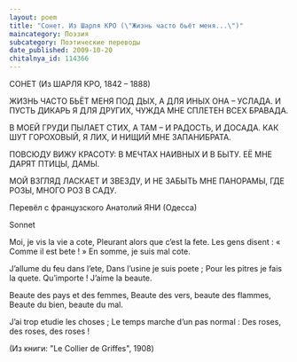 ```yaml
---
layout: poem
title: "Сонет. Из Шарля КРО (\"Жизнь часто бьёт меня...\")"
maincategory: Поэзия
subcategory: Поэтические переводы
date_published: 2009-10-20
chitalnya_id: 114366
---
```




СОНЕТ (Из ШАРЛЯ КРО, 1842 – 1888)

ЖИЗНЬ ЧАСТО БЬЁТ МЕНЯ ПОД ДЫХ, 
А ДЛЯ ИНЫХ ОНА – УСЛАДА.
И ПУСТЬ ДИКАРЬ Я ДЛЯ ДРУГИХ,
ЧУЖДА МНЕ СПЛЕТЕН ВСЕХ БРАВАДА.

В МОЕЙ ГРУДИ ПЫЛАЕТ СТИХ,
А ТАМ – И РАДОСТЬ, И ДОСАДА. 
КАК ШУТ ГОРОХОВЫЙ, Я ЛИХ,
И НИЩИЙ МНЕ ЗАПАНИБРАТА.

ПОВСЮДУ ВИЖУ КРАСОТУ:
В МЕЧТАХ НАИВНЫХ И В БЫТУ.
ЕЁ МНЕ ДАРЯТ ПТИЦЫ, ДАМЫ.

МОЙ ВЗГЛЯД ЛАСКАЕТ И ЗВЕЗДУ,
И НЕ ЗАБЫТЬ МНЕ ПАНОРАМЫ, 
ГДЕ РОЗЫ, МНОГО РОЗ В САДУ.

Перевёл с французского Анатолий ЯНИ (Одесса)

Sonnet  

Moi, je vis la vie a cote, 
Pleurant alors que c’est la fete. 
Les gens disent : « Comme il est bete ! » 
En somme, je suis mal cote. 

J’allume du feu dans l’ete, 
Dans l’usine je suis poete ; 
Pour les pitres je fais la quete. 
Qu’importe ! J’aime la beaute. 

Beaute des pays et des femmes, 
Beaute des vers, beaute des flammes, 
Beaute du bien, beaute du mal. 

J’ai trop etudie les choses ; 
Le temps marche d’un pas normal : 
Des roses, des roses, des roses ! 

(Из книги: "Le Collier de Griffes", 1908)






